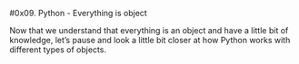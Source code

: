 #0x09. Python - Everything is object

Now that we understand that everything is an object and have a little bit of knowledge, let’s pause and look a little bit closer at how Python works with different types of objects.
